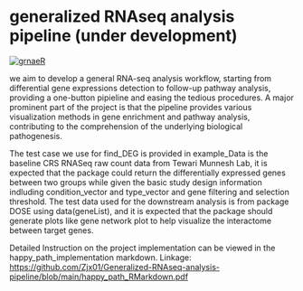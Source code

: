 # generalized RNAseq analysis pipeline (under development)

[![grnaeR](https://github.com/Zjx01/Generalized-RNAseq-analysis-pipeline/actions/workflows/grnae.yml/badge.svg?branch=main)](https://github.com/Zjx01/Generalized-RNAseq-analysis-pipeline/actions/workflows/grnae.yml)

we aim to develop a general RNA-seq analysis workflow, starting from differential gene expressions detection to follow-up pathway analysis, providing a one-button pipieline and easing the tedious procedures. A major prominent part of the project is that the pipeline provides various visualization methods in gene enrichment and pathway analysis, contributing to the comprehension of the underlying biological pathogenesis. 



The test case we use for find_DEG is provided in example_Data is the baseline CRS RNASeq raw count data from Tewari Munnesh Lab, it is expected that the package could return the differentially expressed genes between two groups while given the basic study design information indluding condition_vector and type_vector and gene filtering and selection threshold. The test data used for the downstream analysis is from package DOSE using data(geneList), and it is expected that the package should generate plots like gene network plot to help visualize the interactome between target genes.


Detailed Instruction on the project implementation can be viewed in the happy_path_implementation markdown.
Linkage: https://github.com/Zjx01/Generalized-RNAseq-analysis-pipeline/blob/main/happy_path_RMarkdown.pdf






